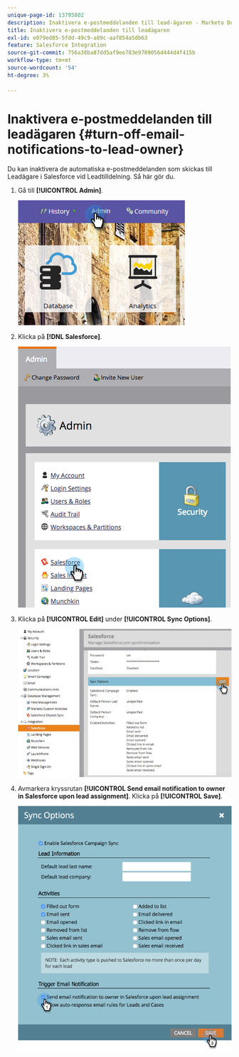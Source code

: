 ```yaml
---
unique-page-id: 13795802
description: Inaktivera e-postmeddelanden till lead-ägaren - Marketo Docs - produktdokumentation
title: Inaktivera e-postmeddelanden till leadägaren
exl-id: e079ed85-5fdd-49c9-a89c-aaf854a5db63
feature: Salesforce Integration
source-git-commit: 756a38ba87dd5af9ee783e9709056d444d4f415b
workflow-type: tm+mt
source-wordcount: '54'
ht-degree: 3%

---
```


# Inaktivera e-postmeddelanden till leadägaren {#turn-off-email-notifications-to-lead-owner}

Du kan inaktivera de automatiska e-postmeddelanden som skickas till Leadägare i Salesforce vid Leadtilldelning. Så här gör du.

1. Gå till **[!UICONTROL Admin]**.

   ![](assets/admin-1.png)

1. Klicka på **[!DNL Salesforce]**.

   ![](assets/adminsalesforce.png)

1. Klicka på **[!UICONTROL Edit]** under **[!UICONTROL Sync Options]**.

   ![](assets/salesforcesummary2.jpg)

1. Avmarkera kryssrutan **[!UICONTROL Send email notification to owner in Salesforce upon lead assignment]**. Klicka på **[!UICONTROL Save]**.

   ![](assets/new-screen.png)
